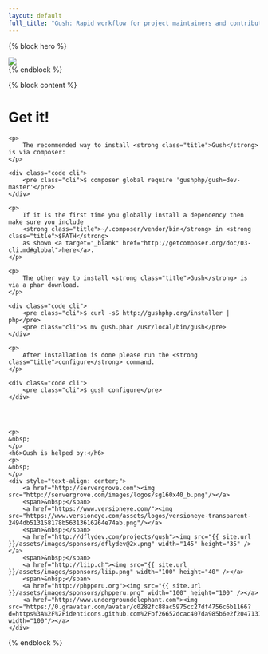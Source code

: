 ```yaml
---
layout: default
full_title: "Gush: Rapid workflow for project maintainers and contributors"
---
```

{% block hero %}
<div class="hero">
    <div class="container">
        <div class="col-sm-2 col-sm-offset-5">
            <img class="img-responsive" src="{{ site.url }}/assets/images/logo.png">
        </div>
    </div>
</div>
{% endblock %}

{% block content %}
<div class="col-sm-8 col-sm-offset-2 col-md-6 col-md-offset-3">
    <h1>Get it!</h1>

    <p>
        The recommended way to install <strong class="title">Gush</strong> is via composer:
    </p>

    <div class="code cli">
        <pre class="cli">$ composer global require 'gushphp/gush=dev-master'</pre>
    </div>

    <p>
        If it is the first time you globally install a dependency then make sure you include
        <strong class="title">~/.composer/vendor/bin</strong> in <strong class="title">$PATH</strong>
        as shown <a target="_blank" href="http://getcomposer.org/doc/03-cli.md#global">here</a>.
    </p>

    <p>
        The other way to install <strong class="title">Gush</strong> is via a phar download.
    </p>

    <div class="code cli">
        <pre class="cli">$ curl -sS http://gushphp.org/installer | php</pre>
        <pre class="cli">$ mv gush.phar /usr/local/bin/gush</pre>
    </div>

    <p>
        After installation is done please run the <strong class="title">configure</strong> command.
    </p>

    <div class="code cli">
        <pre class="cli">$ gush configure</pre>
    </div>




    <p>
    &nbsp;
    </p>
    <h6>Gush is helped by:</h6>
    <p>
    &nbsp;
    </p>
    <div style="text-align: center;">
        <a href="http://servergrove.com"><img src="http://servergrove.com/images/logos/sg160x40_b.png"/></a>
        <span>&nbsp;</span>
        <a href="https://www.versioneye.com/"><img src="https://www.versioneye.com/assets/logos/versioneye-transparent-2494db513158178b56313616264e74ab.png"/></a>
        <span>&nbsp;</span>
        <a href="http://dflydev.com/projects/gush"><img src="{{ site.url }}/assets/images/sponsors/dflydev@2x.png" width="145" height="35" /></a>
        <span>&nbsp;</span>
        <a href="http://liip.ch"><img src="{{ site.url }}/assets/images/sponsors/liip.png" width="100" height="40" /></a>
        <span>&nbsp;</span>
        <a href="http://phpperu.org"><img src="{{ site.url }}/assets/images/sponsors/phpperu.png" width="100" height="100" /></a>
        <a href="http://www.undergroundelephant.com"><img src="https://0.gravatar.com/avatar/c0282fc88ac5975cc27df4756c6b1166?d=https%3A%2F%2Fidenticons.github.com%2Fbf26652dcac407da985b6e2f20471318.png&r=x&s=140" width="100"/></a>
    </div>
</div>
{% endblock %}
